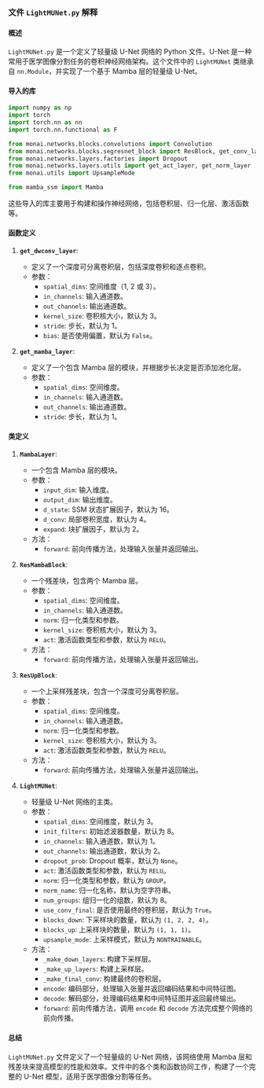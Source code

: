 ### 文件 `LightMUNet.py` 解释

#### 概述
`LightMUNet.py` 是一个定义了轻量级 U-Net 网络的 Python 文件。U-Net 是一种常用于医学图像分割任务的卷积神经网络架构。这个文件中的 `LightMUNet` 类继承自 `nn.Module`，并实现了一个基于 Mamba 层的轻量级 U-Net。

#### 导入的库
```python
import numpy as np
import torch
import torch.nn as nn
import torch.nn.functional as F

from monai.networks.blocks.convolutions import Convolution
from monai.networks.blocks.segresnet_block import ResBlock, get_conv_layer, get_upsample_layer
from monai.networks.layers.factories import Dropout
from monai.networks.layers.utils import get_act_layer, get_norm_layer
from monai.utils import UpsampleMode

from mamba_ssm import Mamba
```

这些导入的库主要用于构建和操作神经网络，包括卷积层、归一化层、激活函数等。

#### 函数定义
1. **`get_dwconv_layer`**:
   - 定义了一个深度可分离卷积层，包括深度卷积和逐点卷积。
   - 参数：
     - `spatial_dims`: 空间维度（1, 2 或 3）。
     - `in_channels`: 输入通道数。
     - `out_channels`: 输出通道数。
     - `kernel_size`: 卷积核大小，默认为 3。
     - `stride`: 步长，默认为 1。
     - `bias`: 是否使用偏置，默认为 `False`。

2. **`get_mamba_layer`**:
   - 定义了一个包含 Mamba 层的模块，并根据步长决定是否添加池化层。
   - 参数：
     - `spatial_dims`: 空间维度。
     - `in_channels`: 输入通道数。
     - `out_channels`: 输出通道数。
     - `stride`: 步长，默认为 1。

#### 类定义
1. **`MambaLayer`**:
   - 一个包含 Mamba 层的模块。
   - 参数：
     - `input_dim`: 输入维度。
     - `output_dim`: 输出维度。
     - `d_state`: SSM 状态扩展因子，默认为 16。
     - `d_conv`: 局部卷积宽度，默认为 4。
     - `expand`: 块扩展因子，默认为 2。
   - 方法：
     - `forward`: 前向传播方法，处理输入张量并返回输出。

2. **`ResMambaBlock`**:
   - 一个残差块，包含两个 Mamba 层。
   - 参数：
     - `spatial_dims`: 空间维度。
     - `in_channels`: 输入通道数。
     - `norm`: 归一化类型和参数。
     - `kernel_size`: 卷积核大小，默认为 3。
     - `act`: 激活函数类型和参数，默认为 `RELU`。
   - 方法：
     - `forward`: 前向传播方法，处理输入张量并返回输出。

3. **`ResUpBlock`**:
   - 一个上采样残差块，包含一个深度可分离卷积层。
   - 参数：
     - `spatial_dims`: 空间维度。
     - `in_channels`: 输入通道数。
     - `norm`: 归一化类型和参数。
     - `kernel_size`: 卷积核大小，默认为 3。
     - `act`: 激活函数类型和参数，默认为 `RELU`。
   - 方法：
     - `forward`: 前向传播方法，处理输入张量并返回输出。

4. **`LightMUNet`**:
   - 轻量级 U-Net 网络的主类。
   - 参数：
     - `spatial_dims`: 空间维度，默认为 3。
     - `init_filters`: 初始滤波器数量，默认为 8。
     - `in_channels`: 输入通道数，默认为 1。
     - `out_channels`: 输出通道数，默认为 2。
     - `dropout_prob`: Dropout 概率，默认为 `None`。
     - `act`: 激活函数类型和参数，默认为 `RELU`。
     - `norm`: 归一化类型和参数，默认为 `GROUP`。
     - `norm_name`: 归一化名称，默认为空字符串。
     - `num_groups`: 组归一化的组数，默认为 8。
     - `use_conv_final`: 是否使用最终的卷积层，默认为 `True`。
     - `blocks_down`: 下采样块的数量，默认为 `(1, 2, 2, 4)`。
     - `blocks_up`: 上采样块的数量，默认为 `(1, 1, 1)`。
     - `upsample_mode`: 上采样模式，默认为 `NONTRAINABLE`。
   - 方法：
     - `_make_down_layers`: 构建下采样层。
     - `_make_up_layers`: 构建上采样层。
     - `_make_final_conv`: 构建最终的卷积层。
     - `encode`: 编码部分，处理输入张量并返回编码结果和中间特征图。
     - `decode`: 解码部分，处理编码结果和中间特征图并返回最终输出。
     - `forward`: 前向传播方法，调用 `encode` 和 `decode` 方法完成整个网络的前向传播。

#### 总结
`LightMUNet.py` 文件定义了一个轻量级的 U-Net 网络，该网络使用 Mamba 层和残差块来提高模型的性能和效率。文件中的各个类和函数协同工作，构建了一个完整的 U-Net 模型，适用于医学图像分割等任务。